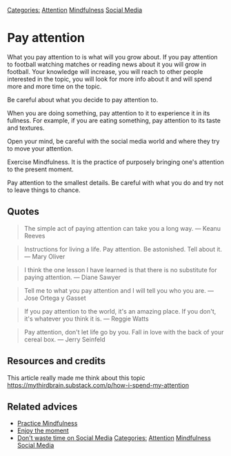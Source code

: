 [Categories:](../Categories/index.md) [Attention](../Categories/Attention.md) [Mindfulness](../Categories/Mindfulness.md) [Social Media](../Categories/Social%20Media.md)
# Pay attention

What you pay attention to is what will you grow about. If you pay attention to football watching matches or reading news about it you will grow in football. Your knowledge will increase, you will reach to other people interested in the topic, you will look for more info about it and will spend more and more time on the topic.

Be careful about what you decide to pay attention to.

When you are doing something, pay attention to it to experience it in its fullness. For example, if you are eating something, pay attention to its taste and textures.

Open your mind, be careful with the social media world and where they try to move your attention.

Exercise Mindfulness. It is the practice of purposely bringing one's attention to the present moment.

Pay attention to the smallest details. Be careful with what you do and try not to leave things to chance.

## Quotes

> The simple act of paying attention can take you a long way. ― Keanu Reeves

> Instructions for living a life. Pay attention. Be astonished. Tell about it. ― Mary Oliver

> I think the one lesson I have learned is that there is no substitute for paying attention. ― Diane Sawyer

> Tell me to what you pay attention and I will tell you who you are. ― Jose Ortega y Gasset

> If you pay attention to the world, it's an amazing place. If you don't, it's whatever you think it is. ― Reggie Watts

> Pay attention, don't let life go by you. Fall in love with the back of your cereal box. ― Jerry Seinfeld

## Resources and credits

This article really made me think about this topic https://mythirdbrain.substack.com/p/how-i-spend-my-attention

## Related advices

- [Practice Mindfulness](../Practice%20Mindfulness/index.md)
- [Enjoy the moment](../Enjoy%20the%20moment/index.md)
- [Don't waste time on Social Media](../Don't%20waste%20time%20on%20Social%20Media/index.md)
[Categories:](../Categories/index.md) [Attention](../Categories/Attention.md) [Mindfulness](../Categories/Mindfulness.md) [Social Media](../Categories/Social%20Media.md)